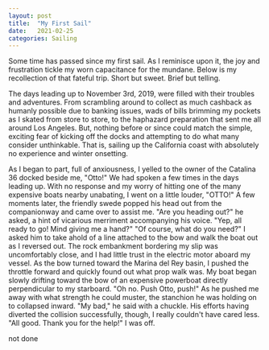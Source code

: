```yaml
---
layout: post
title:  "My First Sail"
date:   2021-02-25
categories: Sailing
---
```


Some time has passed since my first sail. As I reminisce upon it, the joy and frustration tickle my worn capacitance for the mundane. Below is my recollection of that fateful trip. Short but sweet. Brief but telling.

The days leading up to November 3rd, 2019, were filled with their troubles and adventures. From scrambling around to collect as much cashback as humanly possible due to banking issues, wads of bills brimming my pockets as I skated from store to store, to the haphazard preparation that sent me all around Los Angeles. But, nothing before or since could match the simple, exciting fear of kicking off the docks and attempting to do what many consider unthinkable. That is, sailing up the California coast with absolutely no experience and winter onsetting.

As I began to part, full of anxiousness, I yelled to the owner of the Catalina 36 docked beside me, "Otto!" We had spoken a few times in the days leading up. With no response and my worry of hitting one of the many expensive boats nearby unabating, I went on a little louder, "OTTO!" A few moments later, the friendly swede popped his head out from the companionway and came over to assist me. "Are you heading out?" he asked, a hint of vicarious merriment accompanying his voice. "Yep, all ready to go! Mind giving me a hand?" "Of course, what do you need?" I asked him to take ahold of a line attached to the bow and walk the boat out as I reversed out. The rock embankment bordering my slip was uncomfortably close, and I had little trust in the electric motor aboard my vessel. As the bow turned toward the Marina del Rey basin, I pushed the throttle forward and quickly found out what prop walk was. My boat began slowly drifting toward the bow of an expensive powerboat directly perpendicular to my starboard. "Oh no. Push Otto, push!" As he pushed me away with what strength he could muster, the stanchion he was holding on to collapsed inward. "My bad," he said with a chuckle. His efforts having diverted the collision successfully, though, I really couldn't have cared less. "All good. Thank you for the help!" I was off.

not done
